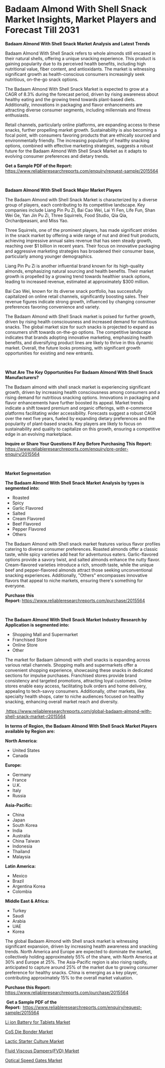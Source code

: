<p><h1>Badaam Almond With Shell Snack Market Insights, Market Players and Forecast Till 2031</h1></p><p><strong>Badaam Almond With Shell Snack Market Analysis and Latest Trends</strong></p>
<p><p>Badaam Almond With Shell Snack refers to whole almonds still encased in their natural shells, offering a unique snacking experience. This product is gaining popularity due to its perceived health benefits, including high nutritional value, fiber content, and antioxidants. The market is witnessing significant growth as health-conscious consumers increasingly seek nutritious, on-the-go snack options.</p><p>The Badaam Almond With Shell Snack Market is expected to grow at a CAGR of 8.3% during the forecast period, driven by rising awareness about healthy eating and the growing trend towards plant-based diets. Additionally, innovations in packaging and flavor enhancements are attracting diverse consumer segments, including millennials and fitness enthusiasts. </p><p>Retail channels, particularly online platforms, are expanding access to these snacks, further propelling market growth. Sustainability is also becoming a focal point, with consumers favoring products that are ethically sourced and environmentally friendly. The increasing popularity of healthy snacking options, combined with effective marketing strategies, suggests a robust future for the Badaam Almond With Shell Snack Market as it adapts to evolving consumer preferences and dietary trends.</p></p>
<p><strong>Get a Sample PDF of the Report:&nbsp;</strong> <a href="https://www.reliableresearchreports.com/enquiry/request-sample/2015564?utm_campaign=4&utm_medium=2&utm_source=Github&utm_content=ia&utm_term=27102024&utm_id=badaam-almond-with-shell-snack">https://www.reliableresearchreports.com/enquiry/request-sample/2015564</a></p>
<p>&nbsp;</p>
<p><strong>Badaam Almond With Shell Snack Major Market Players</strong></p>
<p><p>The Badaam Almond with Shell Snack Market is characterized by a diverse group of players, each contributing to its competitive landscape. Key companies include Liang Pin Pu Zi, Bai Cao Wei, Lai Yi Fen, Life Fun, Shan Wei Ge, Yan Jin Pu Zi, Three Squirrels, Food Studio, Qia Qia, Orchardpeasani, and Miss Yao. </p><p>Three Squirrels, one of the prominent players, has made significant strides in the snack market by offering a wide range of nut and dried fruit products, achieving impressive annual sales revenue that has seen steady growth, reaching over $1 billion in recent years. Their focus on innovative packaging and aggressive marketing strategies has broadened their consumer base, particularly among younger demographics.</p><p>Liang Pin Pu Zi is another influential brand known for its high-quality almonds, emphasizing natural sourcing and health benefits. Their market growth is propelled by a growing trend towards healthier snack options, leading to increased revenue, estimated at approximately $300 million. </p><p>Bai Cao Wei, known for its diverse snack portfolio, has successfully capitalized on online retail channels, significantly boosting sales. Their revenue figures indicate strong growth, influenced by changing consumer preferences favoring convenience and variety.</p><p>The Badaam Almond with Shell Snack market is poised for further growth, driven by rising health consciousness and increased demand for nutritious snacks. The global market size for such snacks is projected to expand as consumers shift towards on-the-go options. The competitive landscape indicates that brands adopting innovative marketing, emphasizing health benefits, and diversifying product lines are likely to thrive in this dynamic market. Overall, the future looks promising, with significant growth opportunities for existing and new entrants.</p></p>
<p>&nbsp;</p>
<p><strong>What Are The Key Opportunities For Badaam Almond With Shell Snack Manufacturers?</strong></p>
<p><p>The Badaam almond with shell snack market is experiencing significant growth, driven by increasing health consciousness among consumers and a rising demand for nutritious snacking options. Innovations in packaging and flavor enhancements have further boosted its appeal. Market trends indicate a shift toward premium and organic offerings, with e-commerce platforms facilitating wider accessibility. Forecasts suggest a robust CAGR over the next five years, fueled by expanding dietary preferences and the popularity of plant-based snacks. Key players are likely to focus on sustainability and quality to capitalize on this growth, ensuring a competitive edge in an evolving marketplace.</p></p>
<p><strong>Inquire or Share Your Questions If Any Before Purchasing This Report:</strong> <a href="https://www.reliableresearchreports.com/enquiry/pre-order-enquiry/2015564?utm_campaign=4&utm_medium=2&utm_source=Github&utm_content=ia&utm_term=27102024&utm_id=badaam-almond-with-shell-snack">https://www.reliableresearchreports.com/enquiry/pre-order-enquiry/2015564</a></p>
<p>&nbsp;</p>
<p><strong>Market Segmentation</strong></p>
<p><strong>The Badaam Almond With Shell Snack Market Analysis by types is segmented into:</strong></p>
<p><ul><li>Roasted</li><li>Spicy</li><li>Garlic Flavored</li><li>Salted</li><li>Cream Flavored</li><li>Beef Flavored</li><li>Pepper Flavored</li><li>Others</li></ul></p>
<p><p>The Badaam Almond with Shell snack market features various flavor profiles catering to diverse consumer preferences. Roasted almonds offer a classic taste, while spicy varieties add heat for adventurous eaters. Garlic-flavored options provide a savory twist, and salted almonds enhance the nutty flavor. Cream-flavored varieties introduce a rich, smooth taste, while the unique beef and pepper-flavored almonds attract those seeking unconventional snacking experiences. Additionally, "Others" encompasses innovative flavors that appeal to niche markets, ensuring there's something for everyone.</p></p>
<p><strong>Purchase this Report:&nbsp;</strong><a href="https://www.reliableresearchreports.com/purchase/2015564?utm_campaign=4&utm_medium=2&utm_source=Github&utm_content=ia&utm_term=27102024&utm_id=badaam-almond-with-shell-snack">https://www.reliableresearchreports.com/purchase/2015564</a></p>
<p>&nbsp;</p>
<p><strong>The Badaam Almond With Shell Snack Market Industry Research by Application is segmented into:</strong></p>
<p><ul><li>Shopping Mall and Supermarket</li><li>Franchised Store</li><li>Online Store</li><li>Other</li></ul></p>
<p><p>The market for Badaam (almond) with shell snacks is expanding across various retail channels. Shopping malls and supermarkets offer a convenient shopping experience, showcasing these snacks in dedicated sections for impulse purchases. Franchised stores provide brand consistency and targeted promotions, attracting loyal customers. Online stores enable easy access, facilitating bulk orders and home delivery, appealing to tech-savvy consumers. Additionally, other markets, like specialty health shops, cater to niche audiences focused on healthy snacking, enhancing overall market reach and diversity.</p></p>
<p><a href="https://www.reliableresearchreports.com/global-badaam-almond-with-shell-snack-market-r2015564?utm_campaign=4&utm_medium=2&utm_source=Github&utm_content=ia&utm_term=27102024&utm_id=badaam-almond-with-shell-snack">&nbsp;https://www.reliableresearchreports.com/global-badaam-almond-with-shell-snack-market-r2015564</a></p>
<p><strong>In terms of Region, the Badaam Almond With Shell Snack Market Players available by Region are:</strong></p>
<p>
    <p> <strong> North America: </strong>
        <ul>
            <li>United States</li>
            <li>Canada</li>
        </ul>
        </p> 
    <p> <strong> Europe: </strong>
        <ul>
            <li>Germany</li>
            <li>France</li>
            <li>U.K.</li>
            <li>Italy</li>
            <li>Russia</li>
        </ul>
        </p> 
    <p> <strong> Asia-Pacific: </strong>
        <ul>
            <li>China</li>
            <li>Japan</li>
            <li>South Korea</li>
            <li>India</li>
            <li>Australia</li>
            <li>China Taiwan</li>
            <li>Indonesia</li>
            <li>Thailand</li>
            <li>Malaysia</li>
        </ul>
        </p> 
    <p> <strong> Latin America: </strong>
        <ul>
            <li>Mexico</li>
            <li>Brazil</li>
            <li>Argentina Korea</li>
            <li>Colombia</li>
        </ul>
        </p> 
    <p> <strong> Middle East & Africa: </strong>
        <ul>
            <li>Turkey</li>
            <li>Saudi</li>
            <li>Arabia</li>
            <li>UAE</li>
            <li>Korea</li>
        </ul>
    </p>
    </p>
<p><p>The global Badaam Almond with Shell snack market is witnessing significant expansion, driven by increasing health awareness and snacking trends. North America and Europe are expected to dominate the market, collectively holding approximately 55% of the share, with North America at 30% and Europe at 25%. The Asia-Pacific region is also rising rapidly, anticipated to capture around 25% of the market due to growing consumer preference for healthy snacks. China is emerging as a key player, contributing approximately 15% to the overall market valuation.</p></p>
<p><strong>Purchase this Report: </strong><a href="https://www.reliableresearchreports.com/purchase/2015564?utm_campaign=4&utm_medium=2&utm_source=Github&utm_content=ia&utm_term=27102024&utm_id=badaam-almond-with-shell-snack">https://www.reliableresearchreports.com/purchase/2015564</a></p>
<p>&nbsp;<strong>Get a Sample PDF of the Report:&nbsp;&nbsp;</strong><a href="https://www.reliableresearchreports.com/enquiry/request-sample/2015564?utm_campaign=4&utm_medium=2&utm_source=Github&utm_content=ia&utm_term=27102024&utm_id=badaam-almond-with-shell-snack">https://www.reliableresearchreports.com/enquiry/request-sample/2015564</a></p>
<p><strong></strong></p>
<p><p><a href="https://github.com/WayneHopkins413/Market-Research-Report-List-1/blob/main/li-ion-battery-for-tablets-market.md?utm_campaign=4&utm_medium=2&utm_source=Github&utm_content=ia&utm_term=27102024&utm_id=badaam-almond-with-shell-snack">Li ion Battery for Tablets Market</a></p><p><a href="https://github.com/Armeladukagjini693/Market-Research-Report-List-1/blob/main/cos-die-bonder-market.md?utm_campaign=4&utm_medium=2&utm_source=Github&utm_content=ia&utm_term=27102024&utm_id=badaam-almond-with-shell-snack">CoS Die Bonder Market</a></p><p><a href="https://medium.com/@fransisca0zkko/lactic-starter-culture-market-trends-focusing-on-lactic-starter-culture-market-insight-and-990b6194c24e?utm_campaign=4&utm_medium=2&utm_source=Github&utm_content=ia&utm_term=27102024&utm_id=badaam-almond-with-shell-snack">Lactic Starter Culture Market</a></p><p><a href="https://www.linkedin.com/pulse/strategic-insights-global-fluid-viscous-dampersfvd-market-5sglf?utm_campaign=4&utm_medium=2&utm_source=Github&utm_content=ia&utm_term=27102024&utm_id=badaam-almond-with-shell-snack">Fluid Viscous Dampers(FVD) Market</a></p><p><a href="https://issuu.com/reportprime-2/docs/optical-speed-gates-market-size-2030.pptx?utm_campaign=4&utm_medium=2&utm_source=Github&utm_content=ia&utm_term=27102024&utm_id=badaam-almond-with-shell-snack">Optical Speed Gates Market</a></p></p>